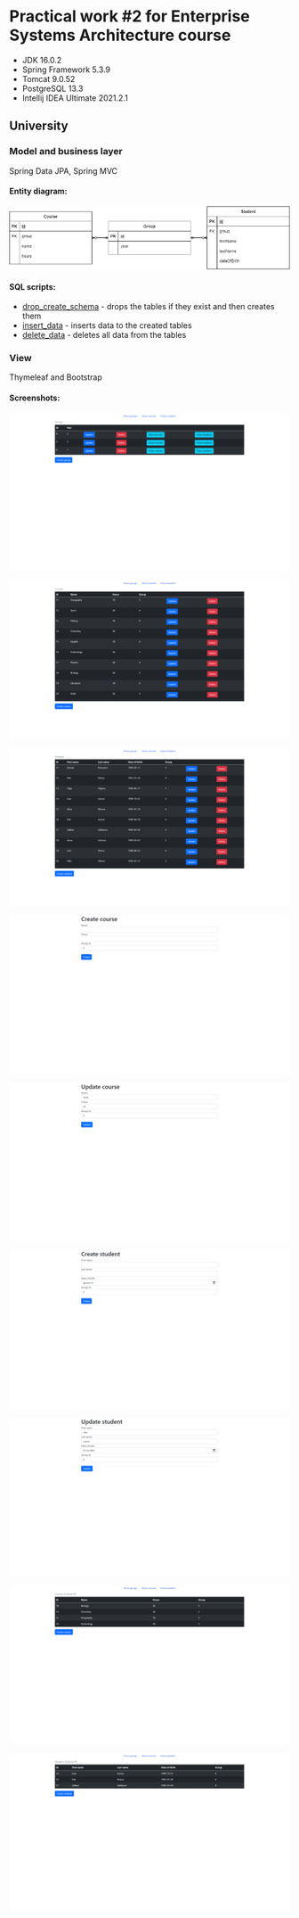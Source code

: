 # Practical work #2 for Enterprise Systems Architecture course 
 
- JDK 16.0.2
- Spring Framework 5.3.9
- Tomcat 9.0.52
- PostgreSQL 13.3
- Intellij IDEA Ultimate 2021.2.1

## University
### Model and business layer
Spring Data JPA, Spring MVC

#### Entity diagram:
![alt entities](images/entities.png)

#### SQL scripts:
- [drop_create_schema](sql_scripts/drop_create_schema.sql) - drops the tables if they exist and then creates them 
- [insert_data](sql_scripts/insert_data.sql) - inserts data to the created tables
- [delete_data](sql_scripts/delete_data.sql) - deletes all data from the tables

### View
Thymeleaf and Bootstrap

#### Screenshots:

![alt ](images/1.png)

![alt ](images/2.png)

![alt ](images/3.png)

![alt ](images/4.png)

![alt ](images/5.png)

![alt ](images/6.png)

![alt ](images/7.png)

![alt ](images/8.png)

![alt ](images/9.png)






